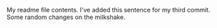 My readme file contents. I've added this sentence for my third commit. Some random changes on the milkshake.
